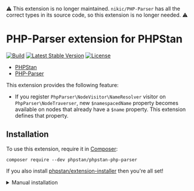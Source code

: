 ⚠️ This extension is no longer maintained. `nikic/PHP-Parser` has all the correct types in its source code, so this extension is no longer needed. ⚠️

# PHP-Parser extension for PHPStan

[![Build](https://github.com/phpstan/phpstan-php-parser/workflows/Build/badge.svg)](https://github.com/phpstan/phpstan-php-parser/actions)
[![Latest Stable Version](https://poser.pugx.org/phpstan/phpstan-php-parser/v/stable)](https://packagist.org/packages/phpstan/phpstan-php-parser)
[![License](https://poser.pugx.org/phpstan/phpstan-php-parser/license)](https://packagist.org/packages/phpstan/phpstan-php-parser)

* [PHPStan](https://phpstan.org/)
* [PHP-Parser](https://github.com/nikic/php-parser)

This extension provides the following feature:

* If you register `PhpParser\NodeVisitor\NameResolver` visitor on `PhpParser\NodeTraverser`, new `$namespacedName` property becomes available on nodes that already have a `$name` property. This extension defines that property.

## Installation

To use this extension, require it in [Composer](https://getcomposer.org/):

```
composer require --dev phpstan/phpstan-php-parser
```

If you also install [phpstan/extension-installer](https://github.com/phpstan/extension-installer) then you're all set!

<details>
  <summary>Manual installation</summary>

If you don't want to use `phpstan/extension-installer`, include extension.neon in your project's PHPStan config:

```
includes:
    - vendor/phpstan/phpstan-php-parser/extension.neon
```
</details>

